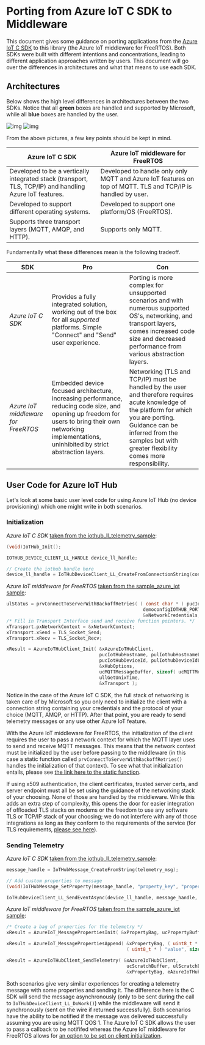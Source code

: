 # Porting from Azure IoT C SDK to Middleware

This document gives some guidance on porting applications from the [Azure IoT C SDK](https://github.com/Azure/azure-iot-sdk-c) to this library (the Azure IoT middleware for FreeRTOS). Both SDKs were built with different intentions and concentrations, leading to different application approaches written by users. This document will go over the differences in architectures and what that means to use each SDK.

## Architectures

Below shows the high level differences in architectures between the two SDKs. Notice that all **green** boxes are handled and supported by Microsoft, while all **blue** boxes are handled by the user.

![img](./resources/tall-v1-arch.png) ![img](./resources/tall-mid-arch.png)

From the above pictures, a few key points should be kept in mind.

| Azure IoT C SDK | Azure IoT middleware for FreeRTOS |
| --------------- | --------------------------------- |
| Developed to be a vertically integrated stack (transport, TLS, TCP/IP) and handling Azure IoT features. | Developed to handle only only MQTT and Azure IoT features on top of MQTT. TLS and TCP/IP is handled by user. |
| Developed to support different operating systems. | Developed to support one platform/OS (FreeRTOS). |
| Supports three transport layers (MQTT, AMQP, and HTTP). | Supports only MQTT. |

Fundamentally what these differences mean is the following tradeoff.

| SDK | Pro | Con |
| --- | --- | --- |
| *Azure IoT C SDK* | Provides a fully integrated solution, working out of the box for all *supported* platforms. Simple "Connect" and "Send" user experience. | Porting is more complex for unsupported scenarios and with numerous supported OS's, networking, and transport layers, comes increased code size and decreased performance from various abstraction layers. |
| *Azure IoT middleware for FreeRTOS* | Embedded device focused architecture, increasing performance, reducing code size, and opening up freedom for users to bring their own networking implementations, uninhibited by strict abstraction layers. | Networking (TLS and TCP/IP) must be handled by the user and therefore requires acute knowledge of the platform for which you are porting. Guidance can be inferred from the samples but with greater flexibility comes more responsibility. |

## User Code for Azure IoT Hub

Let's look at some basic user level code for using Azure IoT Hub (no device provisioning) which one might write in both scenarios.

### Initialization

*Azure IoT C SDK* [taken from the iothub_ll_telemetry_sample](https://github.com/Azure/azure-iot-sdk-c/blob/master/iothub_client/samples/iothub_ll_telemetry_sample/iothub_ll_telemetry_sample.c):

```c
(void)IoTHub_Init();

IOTHUB_DEVICE_CLIENT_LL_HANDLE device_ll_handle;

// Create the iothub handle here
device_ll_handle = IoTHubDeviceClient_LL_CreateFromConnectionString(connectionString, MQTT_Protocol);

```

*Azure IoT middleware for FreeRTOS* [taken from the sample_azure_iot sample](https://github.com/Azure-Samples/iot-middleware-freertos-samples/blob/main/demos/sample_azure_iot/sample_azure_iot.c):

```c
ulStatus = prvConnectToServerWithBackoffRetries( ( const char * ) pucIotHubHostname,
                                                  democonfigIOTHUB_PORT,
                                                  &xNetworkCredentials, &xNetworkContext );
/* Fill in Transport Interface send and receive function pointers. */
xTransport.pxNetworkContext = &xNetworkContext;
xTransport.xSend = TLS_Socket_Send;
xTransport.xRecv = TLS_Socket_Recv;

xResult = AzureIoTHubClient_Init( &xAzureIoTHubClient,
                                  pucIotHubHostname, pulIothubHostnameLength,
                                  pucIotHubDeviceId, pulIothubDeviceIdLength,
                                  &xHubOptions,
                                  ucMQTTMessageBuffer, sizeof( ucMQTTMessageBuffer ),
                                  ullGetUnixTime,
                                  &xTransport );
```

Notice in the case of the Azure IoT C SDK, the full stack of networking is taken care of by Microsoft so you only need to initialize the client with a connection string containing your credentials and the protocol of your choice (MQTT, AMQP, or HTTP). After that point, you are ready to send telemetry messages or any use   other Azure IoT feature.

With the Azure IoT middleware for FreeRTOS, the initialization of the client requires the user to pass a network context for which the MQTT layer uses to send and receive MQTT messages. This means that the network context must be initialized by the user before passing to the middleware (in this case a static function called `prvConnectToServerWithBackoffRetries()` handles the initialization of that context). To see what that initialization entails, please see [the link here to the static function](https://github.com/Azure-Samples/iot-middleware-freertos-samples/blob/bea90b2a7ce11dc06612bdce142b90f59f436be1/demos/sample_azure_iot/sample_azure_iot.c#L558-L612).

If using x509 authentication, the client certificates, trusted server certs, and server endpoint must all be set using the guidance of the networking stack of your choosing. None of those are handled by the middleware. While this adds an extra step of complexity, this opens the door for easier integration of offloaded TLS stacks on modems or the freedom to use any software TLS or TCP/IP stack of your choosing; we do not interfere with any of those integrations as long as they conform to the requirements of the service (for TLS requirements, [please see here](https://docs.microsoft.com/azure/iot-hub/iot-hub-tls-support)).

### Sending Telemetry

*Azure IoT C SDK* [taken from the iothub_ll_telemetry_sample](https://github.com/Azure/azure-iot-sdk-c/blob/master/iothub_client/samples/iothub_ll_telemetry_sample/iothub_ll_telemetry_sample.c):

```c
message_handle = IoTHubMessage_CreateFromString(telemetry_msg);

// Add custom properties to message
(void)IoTHubMessage_SetProperty(message_handle, "property_key", "property_value");

IoTHubDeviceClient_LL_SendEventAsync(device_ll_handle, message_handle, send_confirm_callback, NULL);
```

*Azure IoT middleware for FreeRTOS* [taken from the sample_azure_iot sample](https://github.com/Azure-Samples/iot-middleware-freertos-samples/blob/main/demos/sample_azure_iot/sample_azure_iot.c):

```c
/* Create a bag of properties for the telemetry */
xResult = AzureIoT_MessagePropertiesInit( &xPropertyBag, ucPropertyBuffer, 0, sizeof( xPropertyBag ) );

xResult = AzureIoT_MessagePropertiesAppend( &xPropertyBag, ( uint8_t * ) "name", sizeof( "name" ) - 1,
                                            ( uint8_t * ) "value", sizeof( "value" ) - 1 );

xResult = AzureIoTHubClient_SendTelemetry( &xAzureIoTHubClient,
                                            ucScratchBuffer, ulScratchBufferLength,
                                            &xPropertyBag, eAzureIoTHubMessageQoS1, NULL );
```

Both scenarios give very similar experiences for creating a telemetry message with some properties and sending it. The difference here is the C SDK will send the message asynchronously (only to be sent during the call to `IoTHubDeviceClient_LL_DoWork()`) while the middleware will send it synchronously (sent on the wire if returned successfully). Both scenarios have the ability to be notified if the message was delivered successfully assuming you are using MQTT QOS 1. The Azure IoT C SDK allows the user to pass a callback to be notififed whereas the Azure IoT middleware for FreeRTOS allows for [an option to be set on client initialization](https://github.com/Azure/azure-iot-middleware-freertos/blob/fa1552c596f638d688a66f4cc4939e7b9ae49334/source/include/azure_iot_hub_client.h#L226-L227).


